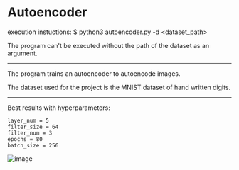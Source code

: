 # Autoencoder

execution instuctions: $ python3 autoencoder.py -d <dataset_path>
  
  The program can't be executed without the path of the dataset as an argument.

---------------
  
The program trains an autoencoder to autoencode images. 

The dataset used for the project is the MNIST dataset of hand written digits. 
  
---------------  

Best results with hyperparameters:
  
    layer_num = 5
    filter_size = 64
    filter_num = 3
    epochs = 80
    batch_size = 256
  
![image](https://user-images.githubusercontent.com/62807134/133614581-a32ab11c-ce50-4bbd-91c0-72a05d7d5acd.png)
  
